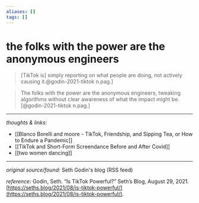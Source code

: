```yaml
---
aliases: []
tags: []
---
```


# the folks with the power are the anonymous engineers

> [TikTok is] simply reporting on what people are doing, not actively causing it.@godin-2021-tiktok n.pag.]

> The folks with the power are the anonymous engineers, tweaking algorithms without clear awareness of what the impact might be.[@godin-2021-tiktok n.pag.]

---

_thoughts & links:_

- [[Blanco Borelli and moore - TikTok, Friendship, and Sipping Tea, or How to Endure a Pandemic]]
- [[TikTok and Short-Form Screendance Before and After Covid]]
- [[two women dancing]]


---

_original source/found:_ Seth Godin's blog (RSS feed)

_reference:_ Godin, Seth. “Is TikTok Powerful?” Seth’s Blog, August 29, 2021. [https://seths.blog/2021/08/is-tiktok-powerful/](https://seths.blog/2021/08/is-tiktok-powerful/).

